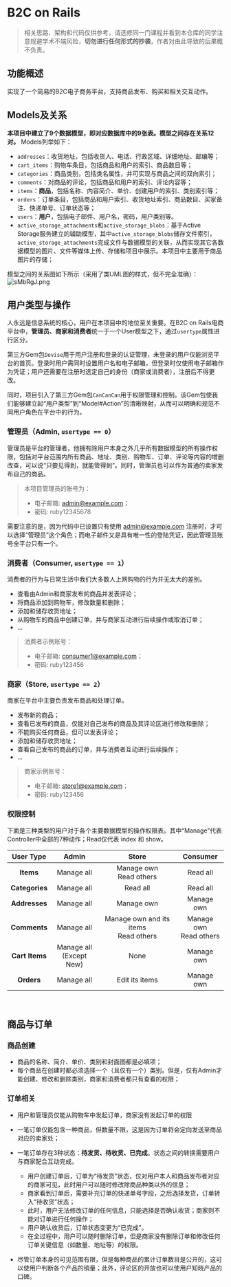 # B2C on Rails

> 相关思路、架构和代码仅供参考，请选修同一门课程并看到本仓库的同学注意规避学术不端风险，**切勿进行任何形式的抄袭**，作者对由此导致的后果概不负责。

## 功能概述
实现了一个简易的B2C电子商务平台，支持商品发布、购买和相关交互动作。

## Models及关系
**本项目中建立了9个数据模型，即对应数据库中的9张表。模型之间存在关系12对。**
Models列举如下：
* `addresses`：收货地址，包括收货人、电话、行政区域、详细地址、邮编等；
* `cart_items`：购物车条目，包括商品和用户的索引、商品数目等；
* `categories`：商品类别，包括类名属性，并可实现与商品之间的双向索引；
* `comments`：对商品的评论，包括商品和用户的索引、评论内容等；
* `items`：**商品**，包括名称、内容简介、单价、创建用户的索引、类别索引等；
* `orders`：订单条目，包括商品和用户索引、收货地址索引、商品数目、买家备注、快递单号、订单状态等；
* `users`：**用户**，包括电子邮件、用户名，密码，用户类别等。
* `active_storage_attachments`和`active_storage_blobs`：基于Active Storage服务建立的辅助模型，其中`active_storage_blobs`储存文件索引，`active_storage_attachments`完成文件与数据模型的关联，从而实现其它各数据模型的图片、文件等媒体上传、存储和项目中展示。本项目中主要用于商品图片的存储；

模型之间的关系图如下所示（采用了类UML图的样式，但不完全准确）：
![sMbRgJ.png](https://s3.ax1x.com/2021/01/09/sMbRgJ.png)

## 用户类型与操作
人永远是信息系统的核心，用户在本项目中的地位至关重要。在B2C on Rails电商平台中，**管理员、商家和消费者**统一于一个User模型之下，通过`usertype`属性进行区分。  

第三方Gem包`Devise`用于用户注册和登录的认证管理，未登录的用户仅能浏览平台的首页。登录时用户需同时设置用户名和电子邮箱，但登录时仅使用电子邮箱作为凭证；用户还需要在注册时选定自己的身份（商家或消费者），注册后不得更改。  

同时，项目引入了第三方Gem包`CanCanCan`用于权限管理和控制。该Gem包使我们能够建立起“用户类型”到“Model#Action”的清晰映射，从而可以明确和规范不同用户角色在平台中的行为。

### 管理员（Admin, `usertype == 0`）
管理员是平台的管理者，他拥有除用户本身之外几乎所有数据模型的所有操作权限，包括对平台范围内所有商品、地址、类别、购物车、订单、评论等内容的增删改查，可以说“只要见得到，就能管得到”。同时，管理员也可以作为普通的卖家发布自己的商品。

> 本项目管理员的账号为：  
> * 电子邮箱: admin@example.com；
> * 密码: ruby12345678  

需要注意的是，因为代码中已设置只有使用 admin@example.com 注册时，才可以选择“管理员”这个角色；而电子邮件又是具有唯一性的登陆凭证，因此管理员账号全平台只有一个。


### 消费者（Consumer, `usertype == 1`）
消费者的行为与日常生活中我们大多数人上网购物的行为并无太大的差别。
- 查看由Admin和商家发布的商品并发表评论；
- 将商品添加到购物车，修改数量和删除；
- 添加和储存收货地址；
- 从购物车的商品中创建订单，并与商家互动进行后续操作或取消订单；
- ...

> 消费者示例账号：  
> * 电子邮箱: consumer1@example.com；
> * 密码: ruby123456  

### 商家（Store, `usertype == 2`）
商家在平台中主要负责发布商品和处理订单。  
- 发布新的商品；
- 查看已发布的商品，仅能对自己发布的商品及其评论区进行修改和删除；
- 不能购买任何商品，但可以发表评论；
- 添加和储存收货地址；
- 查看自己发布的商品的订单，并与消费者互动进行后续操作；
- ...

> 商家示例账号：  
> * 电子邮箱: store1@example.com；
> * 密码: ruby123456  

### 权限控制
下面是三种类型的用户对于各个主要数据模型的操作权限表。其中“Manage”代表Controller中全部的7种动作；Read仅代表 index 和 show。

| User Type | Admin | Store | Consumer |
| :---:     | :---: | :---: | :---:    |
| **Items** | Manage all | Manage own<br />Read others | Read all |
| **Categories** | Manage all | Read all | Read all |
| **Addresses** | Manage all | Manage own | Manage own |
| **Comments** | Manage all | Manage own and its items<br />Read others | Manage own<br />Read others |
| **Cart Items** | Manage all<br />(Except New) | None | Manage own |
| **Orders** | Manage all | Edit its items | Manage own |

<br/>

## 商品与订单

### 商品创建
* 商品的名称、简介、单价、类别和封面图都是必填项；
* 每个商品在创建时都必须选择一个（且仅有一个）类别。但是，仅有Admin才能创建、修改和删除类别，商家和消费者都只有查看的权限；  


### 订单相关
* 用户和管理员仅能从购物车中发起订单，商家没有发起订单的权限
* 一笔订单仅能包含一种商品，但数量不限，这是因为订单将会定向发送至商品对应的卖家处；
* 一笔订单存在3种状态：**待发货、待收货、已完成**。状态之间的转换需要用户与商家配合互动完成。
  * 用户创建订单后，订单为“待发货”状态，仅对用户本人和商品发布者对应的商家可见，此时用户可以随时修改除商品种类以外的信息；
  * 商家看到订单后，需要补充订单的快递单号字段，之后选择发货，订单转入“待收货”状态；
  * 此时，用户无法修改订单的任何信息，只能选择是否确认收货；商家则不能对订单进行任何操作；
  * 用户确认收货后，订单状态变更为“已完成”。
  * 在全过程中，用户可以随时删除订单，但是商家没有删除订单和修改任何订单关键信息（如数量、地址等）的权限。

* 尽管订单本身的可见范围有限，但是每种商品的累计订单数目是公开的，这可以使用户判断各个产品的销量；此外，评论区的开放也可以使用户知晓产品的口碑。
